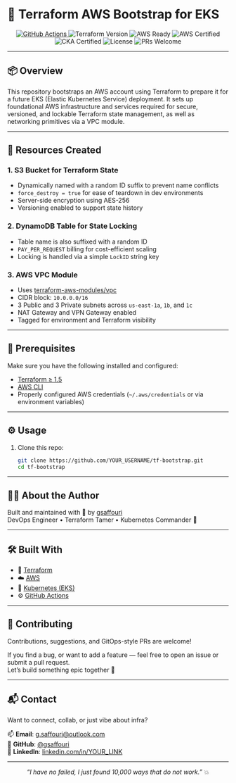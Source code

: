 # 🚀 Terraform AWS Bootstrap for EKS

<p align="center">
  <a href="https://github.com/YOUR_USERNAME/YOUR_REPO/actions">
    <img src="https://img.shields.io/github/actions/workflow/status/YOUR_USERNAME/YOUR_REPO/deploy.yml?branch=main&label=CI%2FCD&logo=githubactions&style=flat-square" alt="GitHub Actions">
  </a>
  <img src="https://img.shields.io/badge/Terraform-1.5%2B-blueviolet?logo=terraform&style=flat-square" alt="Terraform Version">
  <img src="https://img.shields.io/badge/AWS%20Ready-%E2%9C%85-green?logo=amazonaws&style=flat-square" alt="AWS Ready">
  <img src="https://img.shields.io/badge/AWS%20Certified-%F0%9F%94%A5-orange?style=flat-square" alt="AWS Certified">
  <img src="https://img.shields.io/badge/Certified%20CKA-%F0%9F%8F%86-blue?style=flat-square" alt="CKA Certified">
  <img src="https://img.shields.io/github/license/YOUR_USERNAME/YOUR_REPO?style=flat-square" alt="License">
  <img src="https://img.shields.io/badge/PRs-welcome-brightgreen.svg?style=flat-square" alt="PRs Welcome">
</p>

---

## 📦 Overview

This repository bootstraps an AWS account using Terraform to prepare it for a future EKS (Elastic Kubernetes Service) deployment. It sets up foundational AWS infrastructure and services required for secure, versioned, and lockable Terraform state management, as well as networking primitives via a VPC module.

---

## 📁 Resources Created

### 1. S3 Bucket for Terraform State

- Dynamically named with a random ID suffix to prevent name conflicts
- `force_destroy = true` for ease of teardown in dev environments
- Server-side encryption using AES-256
- Versioning enabled to support state history

### 2. DynamoDB Table for State Locking

- Table name is also suffixed with a random ID
- `PAY_PER_REQUEST` billing for cost-efficient scaling
- Locking is handled via a simple `LockID` string key

### 3. AWS VPC Module

- Uses [terraform-aws-modules/vpc](https://github.com/terraform-aws-modules/terraform-aws-vpc)
- CIDR block: `10.0.0.0/16`
- 3 Public and 3 Private subnets across `us-east-1a`, `1b`, and `1c`
- NAT Gateway and VPN Gateway enabled
- Tagged for environment and Terraform visibility

---

## 🧠 Prerequisites

Make sure you have the following installed and configured:

- [Terraform ≥ 1.5](https://www.terraform.io/downloads)
- [AWS CLI](https://aws.amazon.com/cli/)
- Properly configured AWS credentials (`~/.aws/credentials` or via environment variables)

---

## ⚙️ Usage

1. Clone this repo:
   ```bash
   git clone https://github.com/YOUR_USERNAME/tf-bootstrap.git
   cd tf-bootstrap

---

## 👨‍💻 About the Author

Built and maintained with 💚 by [gsaffouri](https://github.com/YOUR_USERNAME)  
DevOps Engineer • Terraform Tamer • Kubernetes Commander 🐾

---

## 🛠️ Built With

- 🧱 [Terraform](https://www.terraform.io/)
- ☁️ [AWS](https://aws.amazon.com/)
- 🐳 [Kubernetes (EKS)](https://aws.amazon.com/eks/)
- ⚙️ [GitHub Actions](https://docs.github.com/en/actions)

---

## 🤝 Contributing

Contributions, suggestions, and GitOps-style PRs are welcome!

If you find a bug, or want to add a feature — feel free to open an issue or submit a pull request.  
Let’s build something epic together 🚀

---

## 📬 Contact

Want to connect, collab, or just vibe about infra?

📫 **Email**: g.saffouri@outlook.com  
🐙 **GitHub**: [@gsaffouri](https://github.com/gsaffouri)  
📎 **LinkedIn**: [linkedin.com/in/YOUR_LINK](https://www.linkedin.com/in/saffouri/)

---

<p align="center">
  <em>“I have no failed, I just found 10,000 ways that do not work.”</em> 💥
</p>
